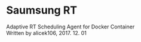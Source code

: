 # Saumsung RT
Adaptive RT Scheduling Agent for Docker Container  
Written by alicek106, 2017. 12. 01